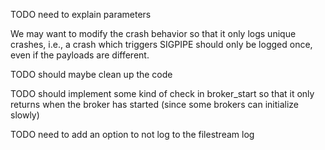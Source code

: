 TODO need to explain parameters

We may want to modify the crash behavior so that it only logs unique crashes, i.e., a crash which triggers SIGPIPE should only be logged once, even if the payloads are different.

TODO should maybe clean up the code

TODO should implement some kind of check in broker_start so that it only returns when the broker has started (since some brokers can initialize slowly)

TODO need to add an option to not log to the filestream log